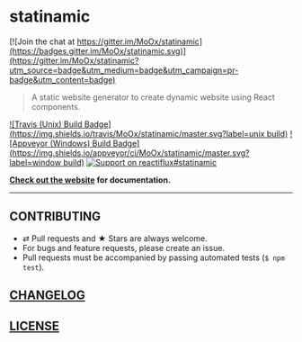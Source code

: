 # statinamic

[![Join the chat at https://gitter.im/MoOx/statinamic](https://badges.gitter.im/MoOx/statinamic.svg)](https://gitter.im/MoOx/statinamic?utm_source=badge&utm_medium=badge&utm_campaign=pr-badge&utm_content=badge)

> A static website generator to create dynamic website using React components.

[![Travis (Unix) Build Badge](https://img.shields.io/travis/MoOx/statinamic/master.svg?label=unix build)](https://travis-ci.org/MoOx/statinamic)
[![Appveyor (Windows) Build Badge](https://img.shields.io/appveyor/ci/MoOx/statinamic/master.svg?label=window build)](https://ci.appveyor.com/project/MoOx/statinamic)
[![Support on reactiflux#statinamic](https://img.shields.io/badge/support-reactiflux%23statinamic-738bd7.svg)](https://discord.gg/0ZcbPKXt5bW1pAiw)

**[Check out the website](http://moox.io/statinamic) for documentation.**

---

## CONTRIBUTING

* ⇄ Pull requests and ★ Stars are always welcome.
* For bugs and feature requests, please create an issue.
* Pull requests must be accompanied by passing automated tests (`$ npm test`).

## [CHANGELOG](CHANGELOG.md)

## [LICENSE](LICENSE)

